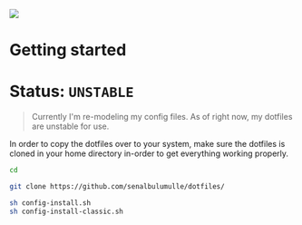 <img src="dotfiles-logo.png"></img>


# Getting started


# Status: `UNSTABLE`

> Currently I'm re-modeling my config files. As of right now, my dotfiles are unstable for use. 


In order to copy the dotfiles over to your system, make sure the dotfiles is cloned
in your home directory in-order to get everything working properly. 

```sh
cd
```

```sh
git clone https://github.com/senalbulumulle/dotfiles/
```



```sh 
sh config-install.sh
sh config-install-classic.sh
```
